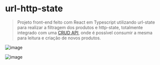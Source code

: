 # url-http-state




> Projeto front-end feito com React em Typescript utilizando url-state para realizar a filtragem dos produtos e http-state, totalmente integrado com uma [CRUD API](https://github.com/daviwillis/url-http-state-backend), onde é possível consumir a mesma para leitura e criação de novos produtos.

![image](https://github.com/daviwillis/url-http-state/assets/51123651/6b194fc7-0841-49cc-b6ba-f3b371cdba4d)

![image](https://github.com/daviwillis/url-http-state/assets/51123651/e9340beb-bb92-4df6-8368-14f794db1967)

